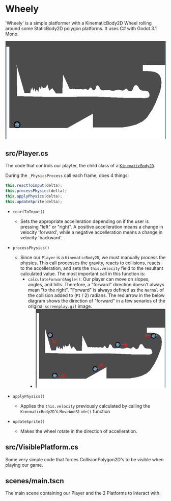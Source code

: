 # Wheely

'Wheely' is a simple platformer with a KinematicBody2D Wheel rolling around some StaticBody2D polygon platforms. It uses C# with Godot 3.1 Mono.

![](./gameplay.gif)

## src/Player.cs

The code that controls our playter, the child class of a [`KinematicBody2D`](https://docs.godotengine.org/en/3.1/classes/class_kinematicbody2d.html). 

During the `_PhysicsProcess` call each frame, does 4 things:

```C#
this.reactToInput(delta);
this.processPhysics(delta);
this.applyPhysics(delta);
this.updateSprite(delta);
```

- `reactToInput()`
     - Sets the appropriate accelleration depending on if the user is pressing "left" or "right". A positive accelleration means a change in velocity 'forward', while a negative accelleration means a change in velocity 'backward'.

- `processPhysics()`
    - Since our `Player` is a `KinematicBody2D`, we must manually process the physics. This call processes the gravity, reacts to collisions, reacts to the accelleration, and sets the `this.velocity` field to the resultant calculated value. The most important call in this function is:
        - `calculateForwardAngle()`: Our player can move on slopes, angles, and hills. Therefore, a "forward" direction doesn't always mean "to the right". "Forward" is always defined as the `Normal` of the collision added to (`PI` / 2) radians. The red arrow in the below diagram shows the direction of "forward" in a few senarios of the original `screenplay.gif` image.
            - ![](./forward_diagram.png)

- `applyPhysics()`
    - Applies the `this.velocity` previously calculated by calling the `KinematicBody2D`'s `MoveAndSlide()` function

- `updateSprite()`
    - Makes the wheel rotate in the direction of accelleration.

## src/VisiblePlatform.cs

Some very simple code that forces CollisionPolygon2D's to be visible when playing our game.

## scenes/main.tscn

The main scene containing our Player and the 2 Platforms to interact with.
